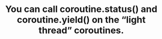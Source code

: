 ---
layout: post
title: <p>You can call coroutine.status() and coroutine.yield() on the “light thread” coroutines.</p> 
tags: [lua文章]
categories: [lua文章]
---